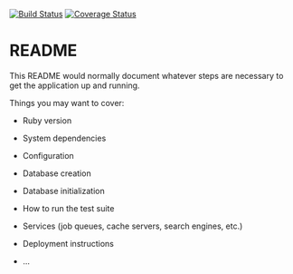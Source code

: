 [![Build Status](https://semaphoreci.com/api/v1/projects/d4af878a-e5e6-46a8-a56a-c3fe2e8b6cc3/2098591/badge.svg)](https://semaphoreci.com/akhile/ecommerce)
[![Coverage Status](https://coveralls.io/repos/bitbucket/akhile/ecommerce/badge.svg?branch=must-delete)](https://coveralls.io/bitbucket/akhile/ecommerce?branch=must-delete)

# README

This README would normally document whatever steps are necessary to get the
application up and running.

Things you may want to cover:

* Ruby version

* System dependencies

* Configuration

* Database creation

* Database initialization

* How to run the test suite

* Services (job queues, cache servers, search engines, etc.)

* Deployment instructions

* ...
